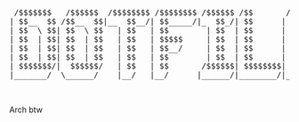 <pre>
 /$$$$$$$   /$$$$$$  /$$$$$$$$ /$$$$$$$$ /$$$$$$ /$$       /$$$$$$$$  /$$$$$$ 
| $$__  $$ /$$__  $$|__  $$__/| $$_____/|_  $$_/| $$      | $$_____/ /$$__  $$
| $$  \ $$| $$  \ $$   | $$   | $$        | $$  | $$      | $$      | $$  \__/
| $$  | $$| $$  | $$   | $$   | $$$$$     | $$  | $$      | $$$$$   |  $$$$$$ 
| $$  | $$| $$  | $$   | $$   | $$__/     | $$  | $$      | $$__/    \____  $$
| $$  | $$| $$  | $$   | $$   | $$        | $$  | $$      | $$       /$$  \ $$
| $$$$$$$/|  $$$$$$/   | $$   | $$       /$$$$$$| $$$$$$$$| $$$$$$$$|  $$$$$$/
|_______/  \______/    |__/   |__/      |______/|________/|________/ \______/ 
                                                                             
  </pre>                                        
  
  
  Arch btw
